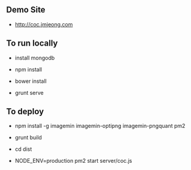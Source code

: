 ## Demo Site

- http://coc.jmjeong.com 

## To run locally 

- install mongodb

- npm install
- bower install

- grunt serve

## To deploy

- npm install -g imagemin imagemin-optipng imagemin-pngquant pm2

- grunt build 

- cd dist 
- NODE_ENV=production pm2 start server/coc.js
